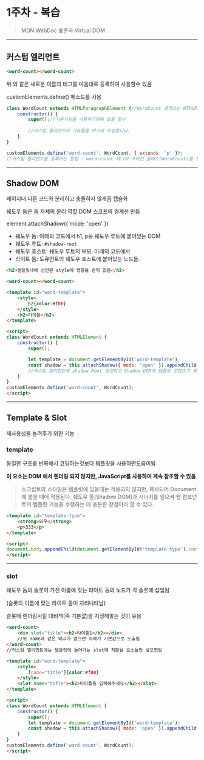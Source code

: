 # 1주차 - 복습

> MDN WebDoc 표준과 Virtual DOM

------



## 커스텀 엘리먼트

```html
<word-count></word-count>
```

위 와 같은 새로운 이름의 태그를 마음대로 등록하여 사용할수 있음

customElements.define() 메소드를 사용

```javascript
class WordCount extends HTMLParagraphElement {//WordCount 클래스는 HTMLParagraphElement 기본 기능을 상속받아서 사용
	constructor() {
		super();//기본기능을 사용하기위해 호출 필수
        
		//커스텀 엘리먼트의 기능들을 여기에 작성합니다.
	}
}

customElements.define('word-count', WordCount, { extends: 'p' });
//커스텀 엘리먼트를 등록하는 방법 : word-count 태그와 주어진 클래스(WordCount)를 묶는 역할
```





------



## Shadow DOM

페이지내 다른 코드와 분리하고  충돌하지 않게끔 캡슐화 

쉐도우 돔은 돔 자체의 분리 역할 DOM 스코프의 경계선 만듬

element.attachShadow({ mode: 'open' })

- 쉐도우 돔: 아래의 코드에서 h1, p등 쉐도우 루트에 붙어있는 DOM
- 쉐도우 루트: `#shadow-root` 
- 쉐도우 호스트: 쉐도우 루트의 부모. 아래의 코드에서 
- 라이트 돔: 도큐먼트의 쉐도우 호스트에 붙어있는 노드들.

```html
<h2>템플릿내에 선언된 style에 영향을 받지 않음</h2>

<word-count></word-count>

<template id="word-template">
	<style>
		h2{color:#f00}
	</style>
	<h2>타이틀</h2>
</template>

<script>
class WordCount extends HTMLElement {
	constructor() {
		super();

		let template = document.getElementById('word-template');
		const shadow = this.attachShadow({ mode: 'open' }).appendChild(template.content.cloneNode(true));
        //커스텀 엘리먼트에 shadow Root 생성되고 Shadow DOM에 템플릿 컨텐츠가 복제되어 삽입됨
	}
}
customElements.define('word-count', WordCount);
</script>
```



------



## Template & Slot

재사용성을 늘려주기 위한 기능



### template

동일한 구조를 반복해서 코딩하는것보다 템플릿을 사용하면도움이됨

**이 요소는 DOM 에서 렌더링 되지 않지만, JavaScript를 사용하여 계속 참조할 수 있음**

> 스크립트와 스타일은 템플릿에 있을때는 적용되지 않지만, 복사되어 Document에 붙을 때에 적용된다. 쉐도우 돔(Shadow DOM)과 시너지를 일으켜 웹 컴포넌트의 템플릿 기능을 수행하는 데 충분한 장점이라 할 수 있다.

```html
<template id="template-type">
	<strong>와우</strong>
	<p>333</p>
</template>

<script>
document.body.appendChild(document.getElementById('template-type').content)
</script>
```



-----------------------------------------------------

### slot

쉐도우 돔의 슬롯이 가진 이름에 맞는 라이트 돔의 노드가 각 슬롯에 삽입됨

(슬롯의 이름에 맞는 라이트 돔이 자리나타남)

슬롯에 렌더링시킬 대비책(즉 기본값)을 지정해놓는 것이 유용

```html
<word-count>
	<div slot="title"><h2>타이틀1</h2></div>
    //위 name과 같은 태그가 없으면 아래가 기본값으로 노출됨
</word-count>
//커스텀 엘리먼트에는 템플릿에 들어가는 slot에 치환될 요소들만 넣으면됨

<template id="word-template">
	<style>
		[name="title"]{color:#f00}
	</style>
	<slot name="title"><h2>타이틀을 입력해주세요</h2></slot>
</template>

<script>
class WordCount extends HTMLElement {
	constructor() {
		super();
		let template = document.getElementById('word-template');
		const shadow = this.attachShadow({ mode: 'open' }).appendChild(template.content.cloneNode(true));
	}
}
customElements.define('word-count', WordCount);
</script>
```

